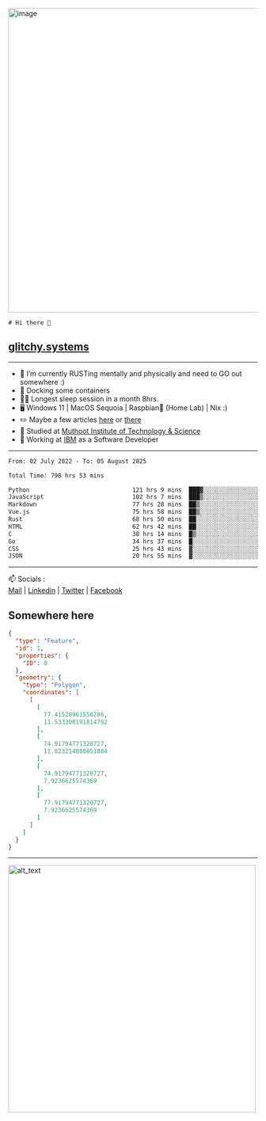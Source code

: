 <img width="1843" height="615" alt="image" src="https://github.com/user-attachments/assets/37f86ab4-585d-4761-a78c-e89840333af4" />


```
# Hi there 👋
```
## [glitchy.systems](https://glitchy.systems)
---

- 🌱 I’m currently RUSTing mentally and physically and need to GO out somewhere :)
- 🐋 Docking some containers
- 😶‍🌫️ Longest sleep session in a month 8hrs.
- 🖥️ Windows 11 | MacOS Sequoia | Raspbian🥧 (Home Lab) | Nix :)
- ✏️ Maybe a few articles [here](https://medium.com/@advaithnarayanan8) or [there](https://medium.com/@advaithnarayanan8)
- 📑 Studied at [Muthoot Institute of Technology & Science](https://mgmits.ac.in/)
- 🥼 Working at [IBM](https://ibm.com) as a Software Developer



---

<!--START_SECTION:waka-->

```txt
From: 02 July 2022 - To: 05 August 2025

Total Time: 798 hrs 53 mins

Python                             121 hrs 9 mins  ███▓░░░░░░░░░░░░░░░░░░░░░   15.17 %
JavaScript                         102 hrs 7 mins  ███▒░░░░░░░░░░░░░░░░░░░░░   12.78 %
Markdown                           77 hrs 28 mins  ██▒░░░░░░░░░░░░░░░░░░░░░░   09.70 %
Vue.js                             75 hrs 58 mins  ██▒░░░░░░░░░░░░░░░░░░░░░░   09.51 %
Rust                               68 hrs 50 mins  ██░░░░░░░░░░░░░░░░░░░░░░░   08.62 %
HTML                               62 hrs 42 mins  ██░░░░░░░░░░░░░░░░░░░░░░░   07.85 %
C                                  38 hrs 14 mins  █▒░░░░░░░░░░░░░░░░░░░░░░░   04.79 %
Go                                 34 hrs 37 mins  █░░░░░░░░░░░░░░░░░░░░░░░░   04.33 %
CSS                                25 hrs 43 mins  ▓░░░░░░░░░░░░░░░░░░░░░░░░   03.22 %
JSON                               20 hrs 55 mins  ▓░░░░░░░░░░░░░░░░░░░░░░░░   02.62 %
```

<!--END_SECTION:waka-->

---

📫 Socials :<br>
[Mail](mailto:advaith@glitchy.systems) | [Linkedin](https://www.linkedin.com/in/glitchy/) | [Twitter](https://twitter.com/advaithnarayan) | [Facebook](https://screenmessage.com/qinq)

## Somewhere here

```geojson
{
  "type": "Feature",
  "id": 1,
  "properties": {
    "ID": 0
  },
  "geometry": {
    "type": "Polygon",
    "coordinates": [
      [
        [
          77.41528961556286,
          11.533300191814792
        ],
        [
          74.91794771320727,
          11.823214080851884
        ],
        [
          74.91794771320727,
          7.9236625574369
        ],
        [
          77.91794771320727,
          7.9236625574369
        ]
      ]
    ]
  }
}
```


--- 
[<img alt="alt_text" width="500px" src="https://valid.x86.fr/cache/banner/xv24bv-6.png" />](https://valid.x86.fr/xv24bv)


